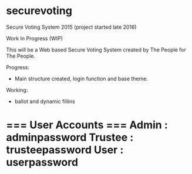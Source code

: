 # securevoting
Secure Voting System 2015 (project started late 2016)

Work In Progress (WIP)

This will be a Web based Secure Voting System created by The People for The People.

Progress:
* Main structure created, login function and base theme.

Working:
* ballot and dynamic fillins

=== User Accounts ===
Admin : adminpassword
Trustee : trusteepassword
User : userpassword
=====================
